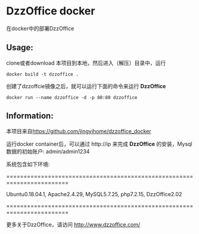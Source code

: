 DzzOffice docker
========================================================================

在docker中的部署DzzOffice

Usage:
------------------------------------------------------------------------

clone或者download 本项目到本地，然后进入（解压）目录中，运行
 
    docker build -t dzzoffice .
  
创建了dzzoffcie镜像之后，就可以运行下面的命令来运行 **DzzOffice**

    docker run --name dzzoffice -d -p 80:80 dzzoffice
  
Information:
------------------------------------------------------------------------

本项目来自<https://github.com/jingyihome/dzzoffice_docker>

运行docker container后，可以通过 http://ip 来完成 **DzzOffice** 的安装，Mysql数据的初始账户: admin/admin1234


系统包含如下环境:

========================================================================
  
  Ubuntu0.18.04.1, Apache2.4.29, MySQL5.7.25, php7.2.15, DzzOffice2.02
  
========================================================================

更多关于DzzOffice，请访问 <http://www.dzzoffice.com/> 
